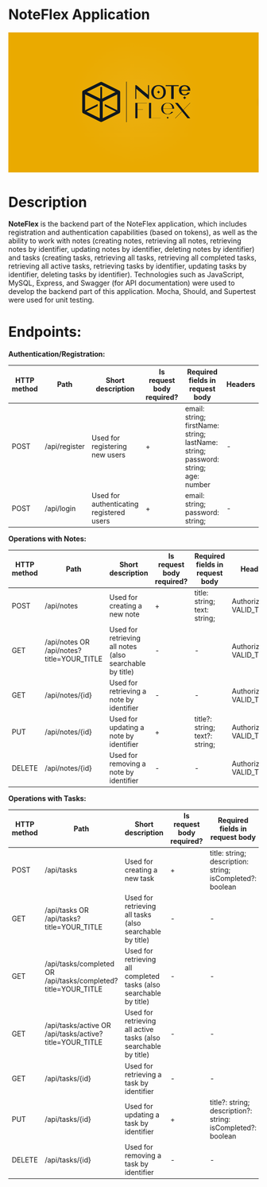 # NoteFlex Application

![Logo](./assets/logo.png)

# Description

**NoteFlex** is the backend part of the NoteFlex application, which includes registration and authentication
capabilities (based on tokens), as well as the ability to work with notes (creating notes, retrieving all
notes, retrieving notes by identifier, updating notes by identifier, deleting notes by identifier) and tasks
(creating tasks, retrieving all tasks, retrieving all completed tasks, retrieving all active tasks, retrieving
tasks by identifier, updating tasks by identifier, deleting tasks by identifier). Technologies such as
JavaScript, MySQL, Express, and Swagger (for API documentation) were used to develop the backend part of
this application. Mocha, Should, and Supertest were used for unit testing.


# Endpoints:

**Authentication/Registration:**

| HTTP method | Path          | Short description                        | Is request body required? | Required fields in request body                                                   | Headers |
|-------------|---------------|------------------------------------------|---------------------------|-----------------------------------------------------------------------------------|---------|
| POST        | /api/register | Used for registering new users           | +                         | email: string; firstName: string; lastName: string; password: string; age: number | -       |
| POST        | /api/login    | Used for authenticating registered users | +                         | email: string; password: string;                                                  | -       |

**Operations with Notes:**

| HTTP method | Path                                      | Short description                                        | Is request body required? | Required fields in request body | Headers                    |
|-------------|-------------------------------------------|----------------------------------------------------------|---------------------------|---------------------------------|----------------------------|
| POST        | /api/notes                                | Used for creating a new note                             | +                         | title: string; text: string;    | Authorization: VALID_TOKEN |
| GET         | /api/notes OR /api/notes?title=YOUR_TITLE | Used for retrieving all notes (also searchable by title) | -                         | -                               | Authorization: VALID_TOKEN | 
| GET         | /api/notes/{id}                           | Used for retrieving a note by identifier                 | -                         | -                               | Authorization: VALID_TOKEN |
| PUT         | /api/notes/{id}                           | Used for updating a note by identifier                   | +                         | title?: string; text?:  string; | Authorization: VALID_TOKEN |
| DELETE      | /api/notes/{id}                           | Used for removing a note by identifier                   | -                         | -                               | Authorization: VALID_TOKEN |

**Operations with Tasks:**

| HTTP method | Path                                                          | Short description                                                  | Is request body required? | Required fields in request body                             | Headers                    |
|-------------|---------------------------------------------------------------|--------------------------------------------------------------------|---------------------------|-------------------------------------------------------------|----------------------------|
| POST        | /api/tasks                                                    | Used for creating a new task                                       | +                         | title: string; description: string; isCompleted?: boolean   | Authorization: VALID_TOKEN | 
| GET         | /api/tasks OR /api/tasks?title=YOUR_TITLE                     | Used for retrieving all tasks (also searchable by title)           | -                         | -                                                           | Authorization: VALID_TOKEN |
| GET         | /api/tasks/completed OR /api/tasks/completed?title=YOUR_TITLE | Used for retrieving all completed tasks (also searchable by title) | -                         | -                                                           | Authorization: VALID_TOKEN |
| GET         | /api/tasks/active OR /api/tasks/active?title=YOUR_TITLE       | Used for retrieving all active tasks (also searchable by title)    | -                         | -                                                           | Authorization: VALID_TOKEN |
| GET         | /api/tasks/{id}                                               | Used for retrieving a task by identifier                           | -                         | -                                                           | Authorization: VALID_TOKEN |
| PUT         | /api/tasks/{id}                                               | Used for updating a task by identifier                             | +                         | title?: string; description?: string: isCompleted?: boolean | Authorization: VALID_TOKEN |
| DELETE      | /api/tasks/{id}                                               | Used for removing a task by identifier                             | -                         | -                                                           | Authorization: VALID_TOKEN |